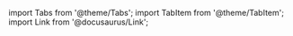 import Tabs from '@theme/Tabs';
import TabItem from '@theme/TabItem';
import Link from '@docusaurus/Link';


